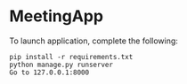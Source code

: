 # MeetingApp
To launch application, complete the following:

    pip install -r requirements.txt
    python manage.py runserver
    Go to 127.0.0.1:8000
